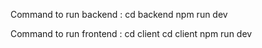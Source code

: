Command to run backend : cd backend
                         npm run dev

Command to run frontend : cd client
                          cd client
                          npm run dev
